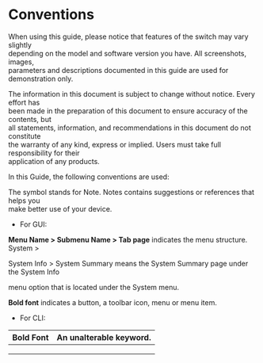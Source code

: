 # Conventions

When using this guide, please notice that features of the switch may vary slightly  
 depending on the model and software version you have. All screenshots, images,  
 parameters and descriptions documented in this guide are used for demonstration only.

The information in this document is subject to change without notice. Every effort has  
 been made in the preparation of this document to ensure accuracy of the contents, but  
 all statements, information, and recommendations in this document do not constitute  
 the warranty of any kind, express or implied. Users must take full responsibility for their  
 application of any products.

In this Guide, the following conventions are used:

The symbol stands for Note. Notes contains suggestions or references that helps you  
 make better use of your device.

* For GUI:

**Menu Name &gt; Submenu Name &gt; Tab page** indicates the menu structure. System &gt;

System Info &gt; System Summary means the System Summary page under the System Info

menu option that is located under the System menu.

**Bold font** indicates a button, a toolbar icon, menu or menu item.

* For CLI:

| Bold Font | An unalterable keyword. |
| :--- | :--- |
|  |  |
|  |  |
|  |  |



